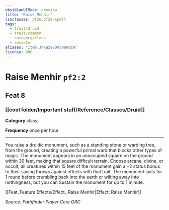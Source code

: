 ```yaml
---
obsidianUIMode: preview
title: "Raise Menhir"
cssclasses: pf2e,pf2e-spell
tags:
  - trait/druid
  - trait/common
  - category/class
  - remaster
aliases: "Item.JhKWz97D9lHWKdze"
license: ORC
---
```

# Raise Menhir `pf2:2`
## Feat 8
### [[cool folder/Important stuff/Reference/Classes/Druid]]

**Category** class; 




**Frequency** once per hour

* * *

You raise a druidic monument, such as a standing stone or warding tree, from the ground, creating a powerful primal ward that blocks other types of magic. The monument appears in an unoccupied square on the ground within 30 feet, making that square difficult terrain. Choose arcane, divine, or occult; all creatures within 15 feet of the monument gain a +2 status bonus to their saving throws against effects with that trait. The monument lasts for 1 round before crumbling back into the earth or wilting away into nothingness, but you can Sustain the monument for up to 1 minute.

[[Feat_Feature Effects/Effect_ Raise Menhir|Effect: Raise Menhir]]

*Source: Pathfinder Player Core*
*ORC*